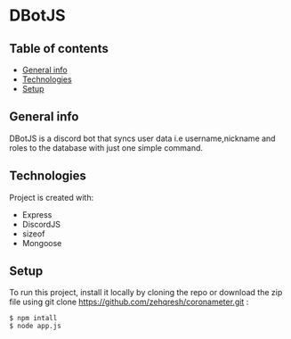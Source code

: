 # DBotJS

## Table of contents
* [General info](#general-info)
* [Technologies](#technologies)
* [Setup](#setup)

## General info
DBotJS is a discord bot that syncs user data i.e username,nickname and roles to the database with just one simple command.
	
## Technologies
Project is created with:
* Express
* DiscordJS
* sizeof
* Mongoose
	
## Setup
To run this project, install it locally by cloning the repo or download the zip file using git clone https://github.com/zehqresh/coronameter.git :
```
$ npm intall
$ node app.js
```

